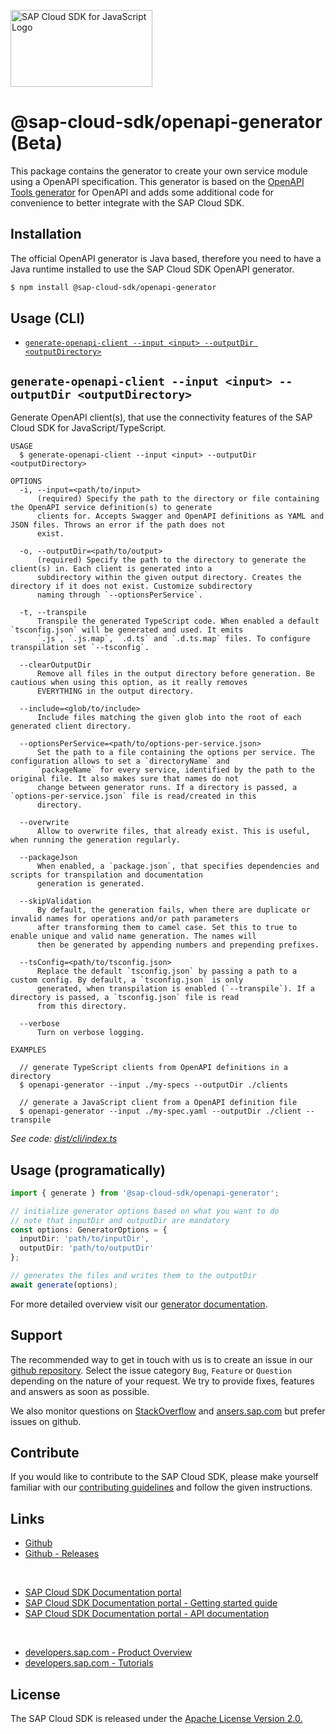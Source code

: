 <!-- sap-cloud-sdk-logo -->
<!-- This block is inserted by scripts/replace-common-readme.ts. Do not adjust it manually. -->
<a href="https://sap.com/s4sdk"><img src="https://help.sap.com/doc/2324e9c3b28748a4ae2ad08166d77675/1.0/en-US/logo-with-js.svg" alt="SAP Cloud SDK for JavaScript Logo" height="122.92" width="226.773"/></a>
<!-- sap-cloud-sdk-logo-stop -->

# @sap-cloud-sdk/openapi-generator (Beta)

This package contains the generator to create your own service module using a OpenAPI specification.
This generator is based on the [OpenAPI Tools generator](https://openapi-generator.tech/) for OpenAPI and adds some additional code for convenience to better integrate with the SAP Cloud SDK.

## Installation

The official OpenAPI generator is Java based, therefore you need to have a Java runtime installed to use the SAP Cloud SDK OpenAPI generator.

```bash
$ npm install @sap-cloud-sdk/openapi-generator
```

## Usage (CLI)

<!-- prettier-ignore-start -->
<!-- commands -->
* [`generate-openapi-client --input <input> --outputDir <outputDirectory>`](#generate-openapi-client---input-input---outputdir-outputdirectory)

## `generate-openapi-client --input <input> --outputDir <outputDirectory>`

Generate OpenAPI client(s), that use the connectivity features of the SAP Cloud SDK for JavaScript/TypeScript.

```
USAGE
  $ generate-openapi-client --input <input> --outputDir <outputDirectory>

OPTIONS
  -i, --input=<path/to/input>
      (required) Specify the path to the directory or file containing the OpenAPI service definition(s) to generate 
      clients for. Accepts Swagger and OpenAPI definitions as YAML and JSON files. Throws an error if the path does not 
      exist.

  -o, --outputDir=<path/to/output>
      (required) Specify the path to the directory to generate the client(s) in. Each client is generated into a 
      subdirectory within the given output directory. Creates the directory if it does not exist. Customize subdirectory 
      naming through `--optionsPerService`.

  -t, --transpile
      Transpile the generated TypeScript code. When enabled a default `tsconfig.json` will be generated and used. It emits 
      `.js`, `.js.map`, `.d.ts` and `.d.ts.map` files. To configure transpilation set `--tsconfig`.

  --clearOutputDir
      Remove all files in the output directory before generation. Be cautious when using this option, as it really removes 
      EVERYTHING in the output directory.

  --include=<glob/to/include>
      Include files matching the given glob into the root of each generated client directory.

  --optionsPerService=<path/to/options-per-service.json>
      Set the path to a file containing the options per service. The configuration allows to set a `directoryName` and 
      `packageName` for every service, identified by the path to the original file. It also makes sure that names do not 
      change between generator runs. If a directory is passed, a `options-per-service.json` file is read/created in this 
      directory.

  --overwrite
      Allow to overwrite files, that already exist. This is useful, when running the generation regularly.

  --packageJson
      When enabled, a `package.json`, that specifies dependencies and scripts for transpilation and documentation 
      generation is generated.

  --skipValidation
      By default, the generation fails, when there are duplicate or invalid names for operations and/or path parameters 
      after transforming them to camel case. Set this to true to enable unique and valid name generation. The names will 
      then be generated by appending numbers and prepending prefixes.

  --tsConfig=<path/to/tsconfig.json>
      Replace the default `tsconfig.json` by passing a path to a custom config. By default, a `tsconfig.json` is only 
      generated, when transpilation is enabled (`--transpile`). If a directory is passed, a `tsconfig.json` file is read 
      from this directory.

  --verbose
      Turn on verbose logging.

EXAMPLES

  // generate TypeScript clients from OpenAPI definitions in a directory
  $ openapi-generator --input ./my-specs --outputDir ./clients

  // generate a JavaScript client from a OpenAPI definition file
  $ openapi-generator --input ./my-spec.yaml --outputDir ./client --transpile
```

_See code: [dist/cli/index.ts](https://github.com/SAP/cloud-sdk-js/blob/v1.41.0/dist/cli/index.ts)_
<!-- commandsstop -->
<!-- prettier-ignore-end -->

## Usage (programatically)

```ts
import { generate } from '@sap-cloud-sdk/openapi-generator';

// initialize generator options based on what you want to do
// note that inputDir and outputDir are mandatory
const options: GeneratorOptions = {
  inputDir: 'path/to/inputDir',
  outputDir: 'path/to/outputDir'
};

// generates the files and writes them to the outputDir
await generate(options);
```

For more detailed overview visit our [generator documentation](https://sap.github.io/cloud-sdk/docs/js/features/openapi/generate-openapi-client).

<!-- sap-cloud-sdk-common-readme -->
<!-- This block is inserted by scripts/replace-common-readme.ts. Do not adjust it manually. -->
## Support

The recommended way to get in touch with us is to create an issue in our [github repository](https://github.com/SAP/cloud-sdk-js/issues).
Select the issue category `Bug`, `Feature` or `Question` depending on the nature of your request.
We try to provide fixes, features and answers as soon as possible.

We also monitor questions on [StackOverflow](https://stackoverflow.com/questions/tagged/sap-cloud-sdk?tab=Newest) and [ansers.sap.com](https://answers.sap.com/tags/73555000100800000895) but prefer issues on github.

## Contribute

If you would like to contribute to the SAP Cloud SDK, please make yourself familiar with our [contributing guidelines](https://github.com/SAP/cloud-sdk-js/blob/main/CONTRIBUTING.md) and follow the given instructions.

## Links

- [Github](https://github.com/SAP/cloud-sdk-js)
- [Github - Releases](https://github.com/SAP/cloud-sdk-js/releases)

<br>

- [SAP Cloud SDK Documentation portal](https://sap.github.io/cloud-sdk/)
- [SAP Cloud SDK Documentation portal - Getting started guide](https://sap.github.io/cloud-sdk/docs/js/getting-started)
- [SAP Cloud SDK Documentation portal - API documentation](https://sap.github.io/cloud-sdk/docs/js/api-reference-js-ts)

<br>

- [developers.sap.com - Product Overview](https://developers.sap.com/topics/cloud-sdk.html)
- [developers.sap.com - Tutorials](https://developers.sap.com/tutorial-navigator.html?tag=products:technology-platform/sap-cloud-sdk/sap-cloud-sdk&tag=topic:javascript)

## License

The SAP Cloud SDK is released under the [Apache License Version 2.0.](http://www.apache.org/licenses/)
<!-- sap-cloud-sdk-common-readme-stop -->

